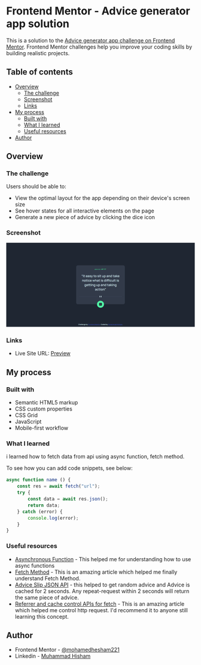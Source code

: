 # Frontend Mentor - Advice generator app solution

This is a solution to the [Advice generator app challenge on Frontend Mentor](https://www.frontendmentor.io/challenges/advice-generator-app-QdUG-13db). Frontend Mentor challenges help you improve your coding skills by building realistic projects.

## Table of contents

- [Overview](#overview)
  - [The challenge](#the-challenge)
  - [Screenshot](#screenshot)
  - [Links](#links)
- [My process](#my-process)
  - [Built with](#built-with)
  - [What I learned](#what-i-learned)
  - [Useful resources](#useful-resources)
- [Author](#author)


## Overview

### The challenge

Users should be able to:

- View the optimal layout for the app depending on their device's screen size
- See hover states for all interactive elements on the page
- Generate a new piece of advice by clicking the dice icon

### Screenshot

![](./dist/images/screencapture.png)

### Links

- Live Site URL: [Preview](https://advice-generator-app-main-amber.vercel.app/)

## My process

### Built with

- Semantic HTML5 markup
- CSS custom properties
- CSS Grid
- JavaScript
- Mobile-first workflow


### What I learned

i learned how to fetch data from api using async function, fetch method.

To see how you can add code snippets, see below:

```js
async function name () {
    const res = await fetch("url");
    try {
        const data = await res.json();
        return data;
    } catch (error) {
        console.log(error);
    }
}
```

### Useful resources

- [Asynchronous Function](https://developer.mozilla.org/en-US/docs/Web/JavaScript/Reference/Statements/async_function) - This helped me for understanding how to use async functions
- [Fetch Method](https://developer.mozilla.org/en-US/docs/Web/API/fetch) - This is an amazing article which helped me finally understand Fetch Method.
- [Advice Slip JSON API](https://api.adviceslip.com/) - this helped to get random advice and  Advice is cached for 2 seconds. Any repeat-request within 2 seconds will return the same piece of advice.
- [Referrer and cache control APIs for fetch](https://hacks.mozilla.org/2016/03/referrer-and-cache-control-apis-for-fetch/) - This is an amazing article which helped me control http request. I'd recommend it to anyone still learning this concept.


## Author

- Frontend Mentor - [@mohamedhesham221](https://www.frontendmentor.io/profile/mohamedhesham221)
- Linkedin - [Muhammad Hisham](https://www.linkedin.com/in/muhammad-hisham-23544b253/)
